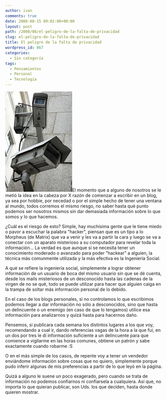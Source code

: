 ```yaml
---
author: ivan
comments: true
date: 2008-08-15 09:02:00+00:00
layout: post
path: /2008/08/el-peligro-de-la-falta-de-privacidad
slug: el-peligro-de-la-falta-de-privacidad
title: El peligro de la falta de privacidad
wordpress_id: 867
categories:
  - Sin categoría
tags:
  - Pensamientos
  - Personal
  - Tecnología
---
```


[![](./ftsurv.jpg)](http://2.bp.blogspot.com/_T2UWuNJg3dQ/SKVH8UohLzI/AAAAAAAAA0I/S7S_iSKi0Wg/s1600-h/ftsurv.jpg)El momento que a alguno de nosotros se le metió la idea en la cabeza por X razón de comenzar a escribir en un blog, ya sea por hobbie, por necedad o por el simple hecho de tener una ventana al mundo, todos corremos el mismo riesgo, no saber hasta qué punto podemos ser nosotros mismos sin dar demasiada información sobre lo que somos y lo que hacemos.

¿Cuál es el riesgo de esto? Simple, hay muchísima gente que le tiene miedo o pavor a escuchar la palabra "hacker", piensan que es un tipo a lo Morpheus (de Matrix) que va a venir y les va a partir la cara y luego se va a conectar con un aparato misterioso a su computador para revelar toda la información... La verdad es que aunque sí se necesita tener un conocimiento moderado o avanzado para poder "hackear" a alguien, la técnica más comunmente utilizada y la más efectiva es la Ingeniería Social.

A qué se refiere la ingeniería social, simplemente a lograr obtener información de un usuario de boca del mismo usuario sin que se dé cuenta, desde los mails misteriosos de un desconocido hasta las cadenas de la virgen de no se qué, todo se puede utilizar para hacer que alguien caiga en la trampa de soltar más información personal de lo debido.

En el caso de los blogs personales, si no controlamos lo que escribimos podemos llegar a dar información no sólo a desconocidos, sino que hasta un delincuente o un enemigo (en caso de que lo tengamos) utilice esa información para analizarnos y quizá hasta para hacernos daño.

Pensemos, si publicara cada semana los distintos lugares a los que voy, recomendando a cual ir, dando referencias vagas de la hora a la que fui, en un dos por tres le dí información suficiente a un delincuente para que comience a vigilarme en las horas comunes, obtiene un patrón y sabe exactamente cuando robarme :S

O en el más simple de los casos, de repente voy a tener un vendedor enviándome información sobre cosas que no quiero, simplemente porque pudo inferir algunas de mis preferencias a partir de lo que leyó en la página.

Quizá a alguno le suene un poco exagerado, pero cuando se trata de información no podemos confiarnos ni confiarsela a cualquiera. Así que, no importa lo que quieran publicar, son Uds. los que deciden, hasta donde quieren mostrar.
